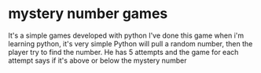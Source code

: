 # mystery number games
It's a simple games developed with python
I've done this game when i'm learning python, it's very simple
Python will pull a random number, then the player try to find the number.
He has 5 attempts and the game for each attempt says if it's above or below the mystery number
